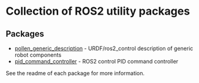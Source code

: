 # Collection of ROS2 utility packages

## Packages

* [pollen_generic_description](./pollen_generic_description/) - URDF/ros2_control description of generic robot components
* [pid_command_controller](./pid_command_controller/) - ROS2 control PID command controller

See the readme of each package for more information.
